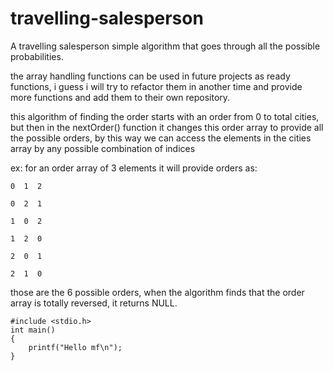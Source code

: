 # travelling-salesperson
A travelling salesperson simple algorithm that goes through all the possible probabilities.

the array handling functions can be used in future projects as ready functions, i guess i will try to refactor them in another time and provide more functions and add them to their own repository.

this algorithm of finding the order starts with an order from 0 to total cities, but then in the nextOrder() function it changes this order array to provide all the possible orders, by this way we can access the elements in the cities array by any possible combination of indices

ex: for an order array of 3 elements it will provide orders as:

    0  1  2
    
    0  2  1
    
    1  0  2
    
    1  2  0
    
    2  0  1
    
    2  1  0
    
those are the 6 possible orders, when the algorithm finds that the order array is totally reversed, it returns NULL.


    #include <stdio.h>
    int main()
    {
        printf("Hello mf\n");
    }
